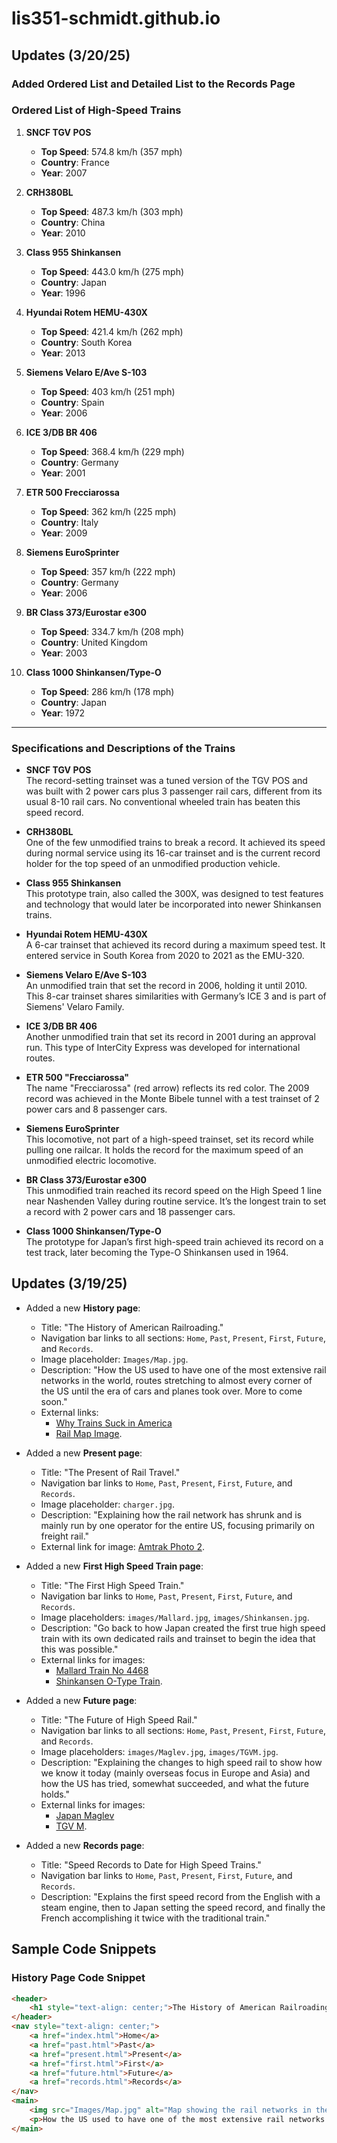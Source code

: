 # lis351-schmidt.github.io
## Updates (3/20/25)
### Added Ordered List and Detailed List to the Records Page
### Ordered List of High-Speed Trains

1. **SNCF TGV POS**  
   - **Top Speed**: 574.8 km/h (357 mph)  
   - **Country**: France  
   - **Year**: 2007  

2. **CRH380BL**  
   - **Top Speed**: 487.3 km/h (303 mph)  
   - **Country**: China  
   - **Year**: 2010  

3. **Class 955 Shinkansen**  
   - **Top Speed**: 443.0 km/h (275 mph)  
   - **Country**: Japan  
   - **Year**: 1996  

4. **Hyundai Rotem HEMU-430X**  
   - **Top Speed**: 421.4 km/h (262 mph)  
   - **Country**: South Korea  
   - **Year**: 2013  

5. **Siemens Velaro E/Ave S-103**  
   - **Top Speed**: 403 km/h (251 mph)  
   - **Country**: Spain  
   - **Year**: 2006  

6. **ICE 3/DB BR 406**  
   - **Top Speed**: 368.4 km/h (229 mph)  
   - **Country**: Germany  
   - **Year**: 2001  

7. **ETR 500 Frecciarossa**  
   - **Top Speed**: 362 km/h (225 mph)  
   - **Country**: Italy  
   - **Year**: 2009  

8. **Siemens EuroSprinter**  
   - **Top Speed**: 357 km/h (222 mph)  
   - **Country**: Germany  
   - **Year**: 2006  

9. **BR Class 373/Eurostar e300**  
   - **Top Speed**: 334.7 km/h (208 mph)  
   - **Country**: United Kingdom  
   - **Year**: 2003  

10. **Class 1000 Shinkansen/Type-O**  
    - **Top Speed**: 286 km/h (178 mph)  
    - **Country**: Japan  
    - **Year**: 1972  

---

### Specifications and Descriptions of the Trains

- **SNCF TGV POS**  
  The record-setting trainset was a tuned version of the TGV POS and was built with 2 power cars plus 3 passenger rail cars, different from its usual 8-10 rail cars. No conventional wheeled train has beaten this speed record.

- **CRH380BL**  
  One of the few unmodified trains to break a record. It achieved its speed during normal service using its 16-car trainset and is the current record holder for the top speed of an unmodified production vehicle.

- **Class 955 Shinkansen**  
  This prototype train, also called the 300X, was designed to test features and technology that would later be incorporated into newer Shinkansen trains.

- **Hyundai Rotem HEMU-430X**  
  A 6-car trainset that achieved its record during a maximum speed test. It entered service in South Korea from 2020 to 2021 as the EMU-320.

- **Siemens Velaro E/Ave S-103**  
  An unmodified train that set the record in 2006, holding it until 2010. This 8-car trainset shares similarities with Germany’s ICE 3 and is part of Siemens' Velaro Family.

- **ICE 3/DB BR 406**  
  Another unmodified train that set its record in 2001 during an approval run. This type of InterCity Express was developed for international routes.

- **ETR 500 "Frecciarossa"**  
  The name "Frecciarossa" (red arrow) reflects its red color. The 2009 record was achieved in the Monte Bibele tunnel with a test trainset of 2 power cars and 8 passenger cars.

- **Siemens EuroSprinter**  
  This locomotive, not part of a high-speed trainset, set its record while pulling one railcar. It holds the record for the maximum speed of an unmodified electric locomotive.

- **BR Class 373/Eurostar e300**  
  This unmodified train reached its record speed on the High Speed 1 line near Nashenden Valley during routine service. It’s the longest train to set a record with 2 power cars and 18 passenger cars.

- **Class 1000 Shinkansen/Type-O**  
  The prototype for Japan’s first high-speed train achieved its record on a test track, later becoming the Type-O Shinkansen used in 1964.

## Updates (3/19/25)
- Added a new **History page**:
  - Title: "The History of American Railroading."
  - Navigation bar links to all sections: `Home`, `Past`, `Present`, `First`, `Future`, and `Records`.
  - Image placeholder: `Images/Map.jpg`.
  - Description: "How the US used to have one of the most extensive rail networks in the world, routes stretching to almost every corner of the US until the era of cars and planes took over. More to come soon."
  - External links:
    - [Why Trains Suck in America](https://www.youtube.com/watch?v=mbEfzuCLoAQ)
    - [Rail Map Image](https://www.google.com/url?sa=i&url=https%3A%2F%2Fitoldya420.getarchive.net).

- Added a new **Present page**:
  - Title: "The Present of Rail Travel."
  - Navigation bar links to `Home`, `Past`, `Present`, `First`, `Future`, and `Records`.
  - Image placeholder: `charger.jpg`.
  - Description: "Explaining how the rail network has shrunk and is mainly run by one operator for the entire US, focusing primarily on freight rail."
  - External link for image: [Amtrak Photo 2](https://www.google.com/url?sa=i&url=https%3A%2F%2Fen.wikipedia.org%2Fwiki%2FBlue_Water_%2528train%2529).

- Added a new **First High Speed Train page**:
  - Title: "The First High Speed Train."
  - Navigation bar links to `Home`, `Past`, `Present`, `First`, `Future`, and `Records`.
  - Image placeholders: `images/Mallard.jpg`, `images/Shinkansen.jpg`.
  - Description: "Go back to how Japan created the first true high speed train with its own dedicated rails and trainset to begin the idea that this was possible."
  - External links for images:
    - [Mallard Train No 4468](https://www.google.com/url?sa=i&url=https%3A%2F%2Fwww.flickr.com%2Fphotos%2Fcamperdown%2F6964405486)
    - [Shinkansen O-Type Train](https://www.google.com/url?sa=i&url=https%3A%2F%2Fpicryl.com%2Fmedia%2Fjapan-bullet-train-hikari-405a48).

- Added a new **Future page**:
  - Title: "The Future of High Speed Rail."
  - Navigation bar links to all sections: `Home`, `Past`, `Present`, `First`, `Future`, and `Records`.
  - Image placeholders: `images/Maglev.jpg`, `images/TGVM.jpg`.
  - Description: "Explaining the changes to high speed rail to show how we know it today (mainly overseas focus in Europe and Asia) and how the US has tried, somewhat succeeded, and what the future holds."
  - External links for images:
    - [Japan Maglev](https://www.google.com/url?sa=i&url=https%3A%2F%2Fcommons.wikimedia.org%2Fwiki%2FFile%3ASeries_L0.JPG)
    - [TGV M](https://www.google.com/url?sa=i&url=https%3A%2F%2Fcommons.wikimedia.org%2Fwiki%2FFile%3ATGV_M_Ligne_PMP_Brest_Essais.jpg).

- Added a new **Records page**:
  - Title: "Speed Records to Date for High Speed Trains."
  - Navigation bar links to `Home`, `Past`, `Present`, `First`, `Future`, and `Records`.
  - Description: "Explains the first speed record from the English with a steam engine, then to Japan setting the speed record, and finally the French accomplishing it twice with the traditional train."

## Sample Code Snippets
### History Page Code Snippet
```html
<header>
    <h1 style="text-align: center;">The History of American Railroading</h1>
</header>
<nav style="text-align: center;">
    <a href="index.html">Home</a>
    <a href="past.html">Past</a>
    <a href="present.html">Present</a>
    <a href="first.html">First</a>
    <a href="future.html">Future</a>
    <a href="records.html">Records</a>
</nav>
<main>
    <img src="Images/Map.jpg" alt="Map showing the rail networks in the US" />
    <p>How the US used to have one of the most extensive rail networks in the world, routes stretching to almost every corner of the US until the era of cars and planes took over. More to come soon.</p>
</main>
